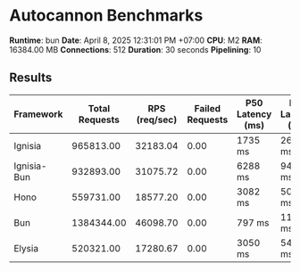 # Autocannon Benchmarks

**Runtime**: bun
**Date**: April 8, 2025 12:31:01 PM +07:00
**CPU**: M2
**RAM**: 16384.00 MB
**Connections**: 512
**Duration**: 30 seconds
**Pipelining**: 10

## Results

| Framework   | Total Requests | RPS (req/sec) | Failed Requests | P50 Latency (ms) | P75 Latency (ms) | P90 Latency (ms) | P99 Latency (ms) | Avg Latency (ms) | Min Latency (ms) | Max Latency (ms) |
| ----------- | -------------- | ------------- | --------------- | ---------------- | ---------------- | ---------------- | ---------------- | ---------------- | ---------------- | ---------------- |
| Ignisia     | 965813.00      | 32183.04      | 0.00            | 1735 ms          | 2617 ms          | 3639 ms          | 5673 ms          | 1853.69 ms       | 1 ms             | 14363 ms         |
| Ignisia-Bun | 932893.00      | 31075.72      | 0.00            | 6288 ms          | 9498 ms          | 12969 ms         | 17143 ms         | 6560.56 ms       | 12 ms            | 25195 ms         |
| Hono        | 559731.00      | 18577.20      | 0.00            | 3082 ms          | 5053 ms          | 6536 ms          | 9716 ms          | 3177.25 ms       | 18 ms            | 24030 ms         |
| Bun         | 1384344.00     | 46098.70      | 0.00            | 797 ms           | 1113 ms          | 1848 ms          | 3441 ms          | 950.09 ms        | 14 ms            | 5596 ms          |
| Elysia      | 520321.00      | 17280.67      | 0.00            | 3050 ms          | 5411 ms          | 7206 ms          | 9821 ms          | 3297.66 ms       | 12 ms            | 11433 ms         |
